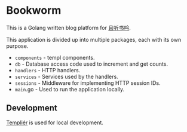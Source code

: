 # Bookworm

This is a Golang written blog platform for [且听书吟](https://yufan.me).

This application is divided up into multiple packages, each with its own purpose.

- `components` - templ components.
- `db` - Database access code used to increment and get counts.
- `handlers` - HTTP handlers.
- `services` - Services used by the handlers.
- `sessions` - Middleware for implementing HTTP session IDs.
- `main`.go - Used to run the application locally.

## Development

[Templiér](https://github.com/romshark/templier) is used for local development.
